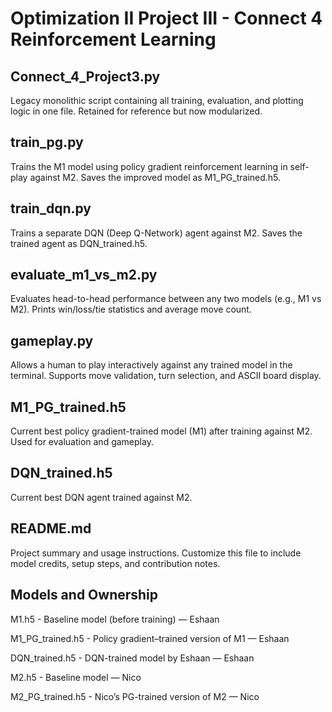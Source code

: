 # Optimization II Project III - Connect 4 Reinforcement Learning

## Connect_4_Project3.py

Legacy monolithic script containing all training, evaluation, and plotting logic in one file. Retained for reference but now modularized.

## train_pg.py

Trains the M1 model using policy gradient reinforcement learning in self-play against M2. Saves the improved model as M1_PG_trained.h5.

## train_dqn.py

Trains a separate DQN (Deep Q-Network) agent against M2. Saves the trained agent as DQN_trained.h5.

## evaluate_m1_vs_m2.py

Evaluates head-to-head performance between any two models (e.g., M1 vs M2). Prints win/loss/tie statistics and average move count.

## gameplay.py

Allows a human to play interactively against any trained model in the terminal. Supports move validation, turn selection, and ASCII board display.

## M1_PG_trained.h5

Current best policy gradient-trained model (M1) after training against M2. Used for evaluation and gameplay.

## DQN_trained.h5

Current best DQN agent trained against M2.

## README.md

Project summary and usage instructions. Customize this file to include model credits, setup steps, and contribution notes.

## Models and Ownership

M1.h5 - Baseline model (before training) — Eshaan

M1_PG_trained.h5 - Policy gradient–trained version of M1 — Eshaan

DQN_trained.h5 - DQN-trained model by Eshaan — Eshaan

M2.h5 - Baseline model — Nico

M2_PG_trained.h5 - Nico’s PG-trained version of M2 — Nico
